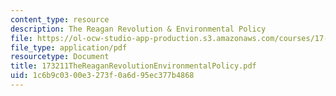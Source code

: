 ```yaml
---
content_type: resource
description: The Reagan Revolution & Environmental Policy
file: https://ol-ocw-studio-app-production.s3.amazonaws.com/courses/17-32-environmental-politics-and-policy-spring-2003/1c6b9c0300e3273f0a6d95ec377b4868_173211TheReaganRevolutionEnvironmentalPolicy.pdf
file_type: application/pdf
resourcetype: Document
title: 173211TheReaganRevolutionEnvironmentalPolicy.pdf
uid: 1c6b9c03-00e3-273f-0a6d-95ec377b4868
---
```

